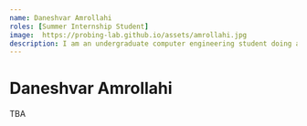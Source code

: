 ```yaml
---
name: Daneshvar Amrollahi 
roles: [Summer Internship Student]
image:  https://probing-lab.github.io/assets/amrollahi.jpg
description: I am an undergraduate computer engineering student doing a research internship at TU Wien.
---
```


# Daneshvar Amrollahi

TBA
